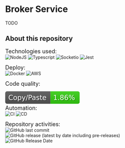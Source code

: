 # Broker Service
TODO
## About this repository
<font size=4>Technologies used:</font>  
![NodeJS](https://img.shields.io/badge/node.js-6DA55F?style=for-the-badge&logo=node.js&logoColor=white)
![Typescript](https://img.shields.io/badge/TypeScript-007ACC?style=for-the-badge&logo=typescript&logoColor=white)
![Socketio](https://img.shields.io/badge/Socket.io-010101?&style=for-the-badge&logo=Socket.io&logoColor=white)
![Jest](https://img.shields.io/badge/Jest-323330?style=for-the-badge&logo=Jest&logoColor=white)

<font size=4>Deploy:</font>  
![Docker](https://img.shields.io/badge/docker-%230db7ed.svg?style=for-the-badge&logo=docker&logoColor=white)
![AWS](https://img.shields.io/badge/AWS-%23FF9900.svg?style=for-the-badge&logo=amazon-aws&logoColor=white)  

<font size=4>Code quality:</font>  
<!-- ![LGTM Alerts](https://img.shields.io/lgtm/alerts/github/Interconnected-project/broker_service) -->
<!-- ![LGTM Grade](https://img.shields.io/lgtm/grade/javascript/github/Interconnected-project/broker_service) -->
<!-- ![](https://img.shields.io/badge/Coverage-90%25-83A603.svg?prefix=$coverage$) -->
![CPD](.github/badges/jscpd-badge.svg)  
<font size=4>Automation:</font>  
![CI](https://github.com/Interconnected-project/broker_service/actions/workflows/CI.yml/badge.svg)
![CD](https://github.com/Interconnected-project/broker_service/actions/workflows/CD.yml/badge.svg)

<font size=4>Repository activities:</font>  
![GitHub last commit](https://img.shields.io/github/last-commit/Interconnected-project/broker_service)
![GitHub release (latest by date including pre-releases)](https://img.shields.io/github/v/release/Interconnected-project/broker_service?include_prereleases)
![GitHub Release Date](https://img.shields.io/github/release-date/Interconnected-project/broker_service)
